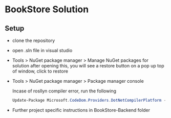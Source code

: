 # BookStore Solution

## Setup

- clone the repository

- open .sln file in visual studio

- Tools > NuGet package manager > Manage NuGet packages for solution
	after opening this, you will see a restore button on a pop up top of window, click to restore

- Tools > NuGet package manager > Package manager console
	
	Incase of rosllyn compiler error, run the following
	```powershell
	Update-Package Microsoft.CodeDom.Providers.DotNetCompilerPlatform -r
	```

- Further project specific instructions in BookStore-Backend folder